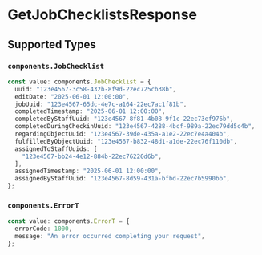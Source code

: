 # GetJobChecklistsResponse


## Supported Types

### `components.JobChecklist`

```typescript
const value: components.JobChecklist = {
  uuid: "123e4567-3c58-432b-8f9d-22ec725cb38b",
  editDate: "2025-06-01 12:00:00",
  jobUuid: "123e4567-65dc-4e7c-a164-22ec7ac1f81b",
  completedTimestamp: "2025-06-01 12:00:00",
  completedByStaffUuid: "123e4567-8f81-4b08-9f1c-22ec73ef976b",
  completedDuringCheckinUuid: "123e4567-4288-4bcf-989a-22ec79dd5c4b",
  regardingObjectUuid: "123e4567-39de-435a-a1e2-22ec7e4a404b",
  fulfilledByObjectUuid: "123e4567-b832-48d1-a1de-22ec76f110db",
  assignedToStaffUuids: [
    "123e4567-bb24-4e12-884b-22ec76220d6b",
  ],
  assignedTimestamp: "2025-06-01 12:00:00",
  assignedByStaffUuid: "123e4567-8d59-431a-bfbd-22ec7b5990bb",
};
```

### `components.ErrorT`

```typescript
const value: components.ErrorT = {
  errorCode: 1000,
  message: "An error occurred completing your request",
};
```

